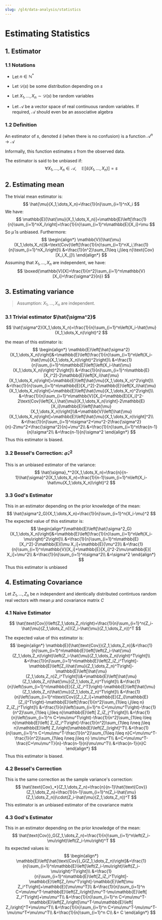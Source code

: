 ```yaml
---
slug: /gl4/data-analysis/statistics
---
```


# Estimating Statistics

## 1. Estimator

### 1.1 Notations

- Let $n\in\mathbb{N}^*$
- Let $\mathcal{D}(s)$ be some distribution depending on $s$

- Let $X_1,\dots,X_n\sim\mathcal{D}(s)$ be random variables
- Let $\mathcal{A}$ be a vector space of real continuous random variables. If required, $\mathcal{A}$ should even be an associative algebra

### 1.2 Definition

An estimator of $s,$ denoted $\hat{s}$ (when there is no confusion) is a function $\mathcal{A}^n\rightarrow \mathcal{A}$

Informally, this function estimates $s$ from the observed data.

The estimator is said to be unbiased if:
$$
\forall X_1,\dots,X_n\in\mathcal{A},\quad\mathbb{E}[\hat{s}(X_1,\dots,X_n)]=s
$$

## 2. Estimating mean

The trivial mean estimator is:
$$
\hat{\mu}(X_1,\dots,X_n)=\frac{1}{n}\sum_{i=1}^nX_i
$$
We have:
$$
\mathbb{E}[\hat{\mu}(X_1,\dots,X_n)]=\mathbb{E}\left[\frac{1}{n}\sum_{i=1}^nX_i\right]=\frac{1}{n}\sum_{i=1}^n\mathbb{E}[X_i]=\mu
$$
So $\hat{\mu}$ is unbiased. Furthermore:
$$
\begin{align*}
\mathbb{V}[\hat{\mu}(X_1,\dots,X_n)]&=\text{Cov}\left[\frac{1}{n}\sum_{i=1}^nX_i,\frac{1}{n}\sum_{i=1}^nX_i\right]\\
&=\frac{1}{n^2}\sum_{1\leq i,j\leq n}\text{Cov}[X_i,X_j]\\
\end{align*}
$$
Assuming that $X_1,\dots,X_n$ are independent, we have:
$$
\boxed{\mathbb{V}[X]=\frac{1}{n^2}\sum_{i=1}^n\mathbb{V}[X_i]=\frac{\sigma^2}{n}}
$$

## 3. Estimating variance

> Assumption: $X_1,\dots,X_n$ are independent.

### 3.1 Trivial estimator $\hat{\sigma^2}$

$$
\hat{\sigma^2}(X_1,\dots,X_n)=\frac{1}{n}\sum_{i=1}^n\left(X_i-\hat{\mu}(X_1,\dots,X_n)\right)^2
$$

the mean of this estimator is:
$$
\begin{align*}
\mathbb{E}\left[\hat{\sigma^2}(X_1,\dots,X_n)\right]&=\mathbb{E}\left[\frac{1}{n}\sum_{i=1}^n\left(X_i-\hat{\mu}(X_1,\dots,X_n)\right)^2\right]\\
&=\frac{1}{n}\sum_{i=1}^n\mathbb{E}\left[\left(X_i-\hat{\mu}(X_1,\dots,X_n)\right)^2\right]\\
&=\frac{1}{n}\sum_{i=1}^n\mathbb{E}[X_i^2]-2\mathbb{E}\left[X_i\hat{\mu}(X_1,\dots,X_n)\right]+\mathbb{E}\left[\hat{\mu}(X_1,\dots,X_n)^2\right]\\
&=\frac{1}{n}\sum_{i=1}^n\mathbb{E}[X_i^2]-2\mathbb{E}\left[X_i\hat{\mu}(X_1,\dots,X_n)\right]+\mathbb{E}\left[\hat{\mu}(X_1,\dots,X_n)^2\right]\\
&=\frac{1}{n}\sum_{i=1}^n\mathbb{V}[X_i]+\mathbb{E}[X_i]^2-2\text{Cov}\left[X_i,\hat{\mu}(X_1,\dots,X_n)\right]-2\mathbb{E}[X_i]\mathbb{E}\left[\hat{\mu}
(X_1,\dots,X_n)\right]\\&+\mathbb{V}\left[\hat{\mu}(X_1,\dots,X_n)\right]+\mathbb{E}\left[\hat{\mu}(X_1,\dots,X_n)\right]^2\\
&=\frac{1}{n}\sum_{i=1}^n\sigma^2+\mu^2-2\frac{\sigma^2}{n}-2\mu^2+\frac{\sigma^2}{n}+\mu^2\\
&=\frac{1}{n}\sum_{i=1}^n\frac{n-1}{n}\sigma^2\\
&=\frac{n-1}{n}\sigma^2
\end{align*}
$$
Thus this estimator is biased.

### 3.2 Bessel's Correction: $\hat{\sigma}_*^2$

This is an unbiased estimator of the variance:
$$
\hat{\sigma}_*^2(X_1,\dots,X_n)=\frac{n}{n-1}\hat{\sigma}^2(X_1,\dots,X_n)=\frac{1}{n-1}\sum_{i=1}^n\left(X_i-\hat\mu(X_1,\dots,X_n)\right)^2
$$

### 3.3 God's Estimator

This in an estimator depending on the prior knowledge of the mean:
$$
\hat{\sigma^2_G}(X_1,\dots,X_n)=\frac{1}{n}\sum_{i=1}^n(X_i-\mu)^2
$$
The expected value of this estimator is:
$$
\begin{align*}\mathbb{E}\left[\hat{\sigma^2_G}(X_1,\dots,X_n)\right]&=\mathbb{E}\left[\frac{1}{n}\sum_{i=1}^n\left(X_i-\mu\right)^2\right]\\
&=\frac{1}{n}\sum_{i=1}^n\mathbb{E}[X_i^2]-2\mathbb{E}[\mu X_i]+\mathbb{E}[\mu^2]\\
&=\frac{1}{n}\sum_{i=1}^n\mathbb{V}[X_i]+\mathbb{E}[X_i]^2-2\mu\mathbb{E}[ X_i]+\mu^2\\
&=\frac{1}{n}\sum_{i=1}^n\sigma^2\\
&=\sigma^2
\end{align*}
$$
Thus this estimator is unbiased

## 4. Estimating Covariance

Let $Z_1,\dots,Z_n$ be $n$ independent and identically distributed contintuos random real vectors with mean $\mu$ and covariance matrix $C$

### 4.1 Naive Estimator

$$
\hat{\text{Cov}}\left(Z_1,\dots,Z_n\right)=\frac{1}{n}\sum_{i=1}^n(Z_i-\hat{\mu}(Z_1,\dots,Z_n))(Z_i-\hat{\mu}(Z_1,\dots,Z_n))^T
$$

The expected value of this estimator is:
$$
\begin{align*}
\mathbb{E}[\hat{\text{Cov}}(Z_1,\dots,Z_n)]&=\frac{1}{n}\sum_{i=1}^n\mathbb{E}\left[\left(Z_i-\hat{\mu}(Z_1,\dots,Z_n)\right)\left(Z_i-\hat{\mu}(Z_1,\dots,Z_n)\right)^T\right]\\
&=\frac{1}{n}\sum_{i=1}^n\mathbb{E}\left[Z_iZ_i^T\right]-\mathbb{E}\left[Z_i\hat{\mu}(Z_1,\dots,Z_n)^T\right]-\mathbb{E}\left[\hat{\mu}(Z_1,\dots,Z_n)Z_i^T\right]\\&+\mathbb{E}\left[\hat{\mu}(Z_1,\dots,Z_n)\hat{\mu}(Z_1,\dots,Z_n)^T\right]\\
&=\frac{1}{n}\left(\sum_{i=1}^n\mathbb{E}[Z_iZ_i^T]\right)-\mathbb{E}\left[\hat{\mu}(Z_1,\dots,Z_n)\hat{\mu}(Z_1,\dots,Z_n)^T\right]\\
&=\frac{1}{n}\left(\sum_{i=1}^n\text{Cov}[Z_i,Z_i]+\mathbb{E}[Z_i]\mathbb{E}[Z_i]^T\right)-\mathbb{E}\left[\frac{1}{n^2}\sum_{1\leq i,j\leq n} Z_iZ_j^T\right]\\
&=\frac{1}{n}\left(\sum_{i=1}^n C+\mu\mu^T\right)-\frac{1}{n^2}\sum_{1\leq i,j\leq n}\mathbb{E}\left[ Z_iZ_j^T\right]\\
&=\frac{1}{n}\left(\sum_{i=1}^n C+\mu\mu^T\right)-\frac{1}{n^2}\sum_{1\leq i\leq n}\mathbb{E}\left[ Z_iZ_i^T\right]-\frac{1}{n^2}\sum_{1\leq i\neq j\leq n}\mathbb{E}\left[ Z_i\right]\mathbb{E}\left[Z_j\right]^T\\
&=\frac{1}{n}\sum_{i=1}^n C+\mu\mu^T-\frac{1}{n^2}\sum_{1\leq i\leq n}C+\mu\mu^T-\frac{1}{n^2}\sum_{1\leq i\neq j\leq n} \mu\mu^T\\
&=C+\mu\mu^T-\frac{C+\mu\mu^T}{n}-\frac{n-1}{n}\mu\mu^T\\
&=\frac{n-1}{n}C
\end{align*}
$$
Thus this estimator is biased.

### 4.2 Bessel's Correction

This is the same correction as the sample variance's correction:
$$
\hat{\text{Cov}_*}(Z_1,\dots,Z_n)=\frac{n}{n-1}\hat{\text{Cov}}(Z_1,\dots,Z_n)=\frac{1}{n-1}\sum_{i=1}^n(Z_i-\hat{\mu}(Z_1,\dots,Z_n))\cdot(Z_i-\hat{\mu}(Z_1,\dots,Z_n))^T
$$
This estimator is an unbiased estimator of the covariance matrix

### 4.3 God's Estimator

This in an estimator depending on the prior knowledge of the mean:
$$
\hat{\text{Cov}}_G(Z_1,\dots,Z_n)=\frac{1}{n}\sum_{i=1}^n\left(Z_i-\mu\right)\left(Z_i-\mu\right)^T
$$
Its expected values is:
$$
\begin{align*}
\mathbb{E}\left[\hat{\text{Cov}}_G(Z_1,\dots,Z_n)\right]&=\frac{1}{n}\sum_{i=1}^n\mathbb{E}\left[\left(Z_i-\mu\right)\left(Z_i-\mu\right)^T\right]\\
&=\frac{1}{n}\sum_{i=1}^n\mathbb{E}\left[Z_iZ_i^T\right]-\mathbb{E}\left[Z_i\mu^T\right]-\mathbb{E}\left[\mu Z_i^T\right]+\mathbb{E}[\mu\mu^T]\\
&=\frac{1}{n}\sum_{i=1}^n C+\mu\mu^T-\mathbb{E}\left[Z_i\right]\mu^T-\mu\mathbb{E}\left[ Z_i^T\right]+\mu\mu^T\\
&=\frac{1}{n}\sum_{i=1}^n C+\mu\mu^T-\mathbb{E}\left[Z_i\right]\mu^T-\mu\mathbb{E}\left[ Z_i\right]^T+\mu\mu^T\\
&=\frac{1}{n}\sum_{i=1}^n C+\mu\mu^T-\mu\mu^T-\mu\mu^T+\mu\mu^T\\
&=\frac{1}{n}\sum_{i=1}^n C\\
&= C
\end{align*}
$$
